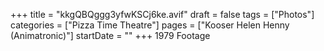 +++
title = "kkgQBQggg3yfwKSCj6ke.avif"
draft = false
tags = ["Photos"]
categories = ["Pizza Time Theatre"]
pages = ["Kooser Helen Henny (Animatronic)"]
startDate = ""
+++
1979 Footage
